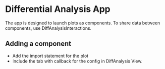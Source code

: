 # Differential Analysis App
The app is designed to launch plots as components. To share data between components, use DiffAnalysisInteractions. 

## Adding a component
- Add the import statement for the plot
- Include the tab with callback for the config in DiffAnalysis View. 